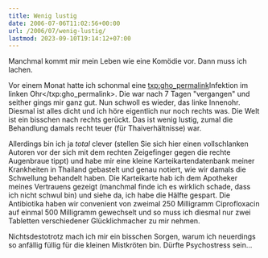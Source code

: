 ```yaml
---
title: Wenig lustig
date: 2006-07-06T11:02:56+00:00
url: /2006/07/wenig-lustig/
lastmod: 2023-09-10T19:14:12+07:00
---
```

Manchmal kommt mir mein Leben wie eine Komödie vor. Dann muss ich lachen.

Vor einem Monat hatte ich schonmal eine <txp:gho_permalink>Infektion im linken Ohr</txp:gho_permalink>. Die war nach 7 Tagen "vergangen" und seither gings mir ganz gut. Nun schwoll es wieder, das linke Innenohr. Diesmal ist alles dicht und ich höre eigentlich nur noch rechts was. Die Welt ist ein bisschen nach rechts gerückt. Das ist wenig lustig, zumal die Behandlung damals recht teuer (für Thaiverhältnisse) war.

Allerdings bin ich ja _total_ clever (stellen Sie sich hier einen vollschlanken Autoren vor der sich mit dem rechten Zeigefinger gegen die rechte Augenbraue tippt) und habe mir eine kleine Karteikartendatenbank meiner Krankheiten in Thailand gebastelt und genau notiert, wie wir damals die Schwellung behandelt haben. Die Karteikarte hab ich dem Apotheker meines Vertrauens gezeigt (manchmal finde ich es wirklich schade, dass ich nicht schwul bin) und siehe da, ich habe die Hälfte gespart. Die Antibiotika haben wir convenient von zweimal 250 Milligramm Ciprofloxacin auf einmal 500 Milligramm gewechselt und so muss ich diesmal nur zwei Tabletten verschiedener Glücklichmacher zu mir nehmen.

Nichtsdestotrotz mach ich mir ein bisschen Sorgen, warum ich neuerdings so anfällig füllig für die kleinen Mistkröten bin. Dürfte Psychostress sein...
